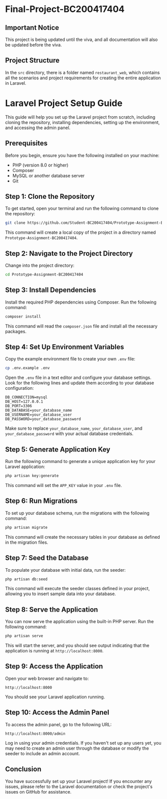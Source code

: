 # Final-Project-BC200417404
## Important Notice

This project is being updated until the viva, and all documentation will also be updated before the viva.

## Project Structure

In the `src` directory, there is a folder named `restaurant_web`, which contains all the scenarios and project requirements for creating the entire application in Laravel.

# Laravel Project Setup Guide

This guide will help you set up the Laravel project from scratch, including cloning the repository, installing dependencies, setting up the environment, and accessing the admin panel.

## Prerequisites

Before you begin, ensure you have the following installed on your machine:

- PHP (version 8.0 or higher)
- Composer
- MySQL or another database server
- Git

## Step 1: Clone the Repository

To get started, open your terminal and run the following command to clone the repository:

```bash
git clone https://github.com/Student-BC200417404/Prototype-Assignment-BC200417404.git
```

This command will create a local copy of the project in a directory named `Prototype-Assignment-BC200417404`.

## Step 2: Navigate to the Project Directory

Change into the project directory:

```bash
cd Prototype-Assignment-BC200417404
```

## Step 3: Install Dependencies

Install the required PHP dependencies using Composer. Run the following command:

```bash
composer install
```

This command will read the `composer.json` file and install all the necessary packages.

## Step 4: Set Up Environment Variables

Copy the example environment file to create your own `.env` file:

```bash
cp .env.example .env
```

Open the `.env` file in a text editor and configure your database settings. Look for the following lines and update them according to your database configuration:

```plaintext
DB_CONNECTION=mysql
DB_HOST=127.0.0.1
DB_PORT=3306
DB_DATABASE=your_database_name
DB_USERNAME=your_database_user
DB_PASSWORD=your_database_password
```

Make sure to replace `your_database_name`, `your_database_user`, and `your_database_password` with your actual database credentials.

## Step 5: Generate Application Key

Run the following command to generate a unique application key for your Laravel application:

```bash
php artisan key:generate
```

This command will set the `APP_KEY` value in your `.env` file.

## Step 6: Run Migrations

To set up your database schema, run the migrations with the following command:

```bash
php artisan migrate
```

This command will create the necessary tables in your database as defined in the migration files.

## Step 7: Seed the Database

To populate your database with initial data, run the seeder:

```bash
php artisan db:seed
```

This command will execute the seeder classes defined in your project, allowing you to insert sample data into your database.

## Step 8: Serve the Application

You can now serve the application using the built-in PHP server. Run the following command:

```bash
php artisan serve
```

This will start the server, and you should see output indicating that the application is running at `http://localhost:8000`.

## Step 9: Access the Application

Open your web browser and navigate to:

```
http://localhost:8000
```

You should see your Laravel application running.

## Step 10: Access the Admin Panel

To access the admin panel, go to the following URL:

```
http://localhost:8000/admin
```

Log in using your admin credentials. If you haven't set up any users yet, you may need to create an admin user through the database or modify the seeder to include an admin account.

## Conclusion

You have successfully set up your Laravel project! If you encounter any issues, please refer to the Laravel documentation or check the project's issues on GitHub for assistance.

